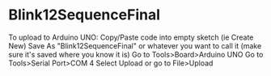 Blink12SequenceFinal
====================
To upload to Arduino UNO:
Copy/Paste code into empty sketch (ie Create New)
Save As "Blink12SequenceFinal" or whatever you want to call it (make sure it's saved where you know it is)
Go to Tools>Board>Arduino UNO
Go to Tools>Serial Port>COM 4
Select Upload or go to File>Upload
